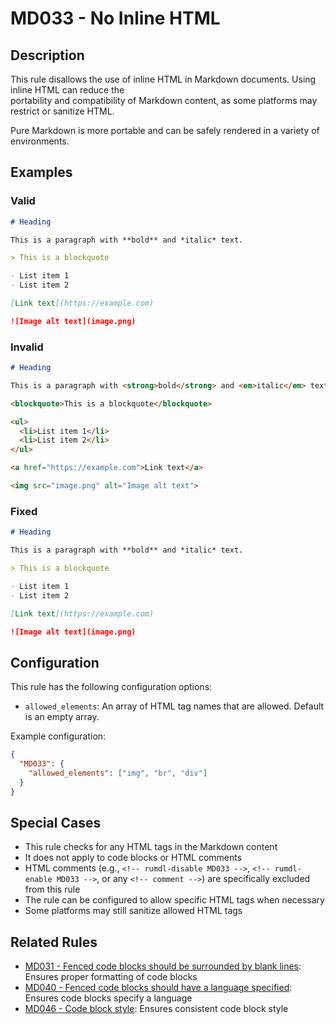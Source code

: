 # MD033 - No Inline HTML

## Description

This rule disallows the use of inline HTML in Markdown documents. Using inline HTML can reduce the  
portability and compatibility of Markdown content, as some platforms may restrict or sanitize HTML.

Pure Markdown is more portable and can be safely rendered in a variety of environments.

<!-- rumdl-disable MD033 -->
## Examples

### Valid

```markdown
# Heading

This is a paragraph with **bold** and *italic* text.

> This is a blockquote

- List item 1
- List item 2

[Link text](https://example.com)

![Image alt text](image.png)
```

### Invalid

```markdown
# Heading

This is a paragraph with <strong>bold</strong> and <em>italic</em> text.

<blockquote>This is a blockquote</blockquote>

<ul>
  <li>List item 1</li>
  <li>List item 2</li>
</ul>

<a href="https://example.com">Link text</a>

<img src="image.png" alt="Image alt text">
```

### Fixed

```markdown
# Heading

This is a paragraph with **bold** and *italic* text.

> This is a blockquote

- List item 1
- List item 2

[Link text](https://example.com)

![Image alt text](image.png)
```
<!-- rumdl-enable MD033 -->

## Configuration

This rule has the following configuration options:

- `allowed_elements`: An array of HTML tag names that are allowed. Default is an empty array.

Example configuration:

```json
{
  "MD033": {
    "allowed_elements": ["img", "br", "div"]
  }
}
```

## Special Cases

- This rule checks for any HTML tags in the Markdown content
- It does not apply to code blocks or HTML comments
- HTML comments (e.g., `<!-- rumdl-disable MD033 -->`, `<!-- rumdl-enable MD033 -->`, or any `<!-- comment -->`) are specifically excluded from this rule
- The rule can be configured to allow specific HTML tags when necessary
- Some platforms may still sanitize allowed HTML tags

## Related Rules

- [MD031 - Fenced code blocks should be surrounded by blank lines](md031.md): Ensures proper formatting of code blocks
- [MD040 - Fenced code blocks should have a language specified](md040.md): Ensures code blocks specify a language
- [MD046 - Code block style](md046.md): Ensures consistent code block style
